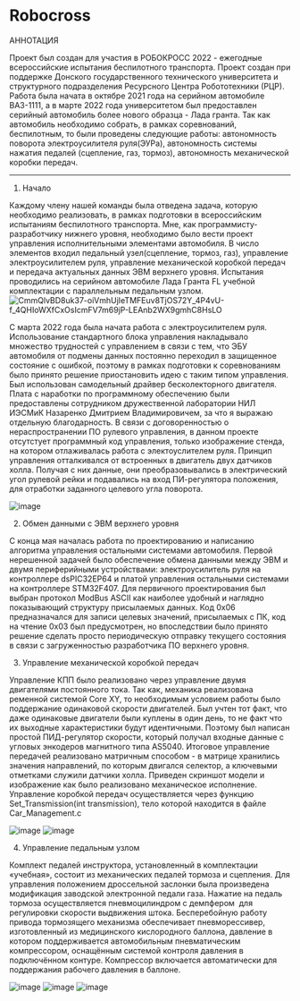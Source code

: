 # Robocross
АННОТАЦИЯ

Проект был создан для участия в РОБОКРОСС 2022 - ежегодные всероссийские испытания беспилотного транспорта. Проект создан при поддержке Донского государственного технического университета и структурного подразделения Ресурсного Центра Робототехники (РЦР). Работа была начата в октябре 2021 года на серийном автомобиле ВАЗ-1111, а в марте 2022 года университетом был предоставлен серийный автомобиль более нового образца - Лада гранта. Так как автомобиль необходимо собрать, в рамках соревнований, беспилотным, то были проведены следующие работы: автономность поворота электроусилителя руля(ЭУРа), автономность системы нажатия педалей (сцепление, газ, тормоз), автономность механической коробки передач.
______________________________________________________________________________________________________________________________

1. Начало 

Каждому члену нашей команды была отведена задача, которую необходимо реализовать, в рамках подготовки в всероссийским испытаниям беспилотного транспорта.
Мне, как программисту-разработчику нижнего уровня, необходимо было вести проект управления исполнительными элементами автомобиля. В число элементов входил педальный узел(сцепление, тормоз, газ), управление электроусилителем руля, управление механической коробкой передач и передача актуальных данных ЭВМ верхнего уровня.
Испытания проводились на серийном автомобиле Лада Гранта FL учебной комплектации с параллельным педальным узлом.
![CmmQlvBD8uk37-oiVmhUjIeTMFEuv8TjOS72Y_4P4vU-f_4QHIoWXfCxOsIcmFV7m69jP-LEAnb2WX9gmhC8HsLO](https://user-images.githubusercontent.com/91759086/178328498-c113d7da-5a7d-46d6-baa2-a3d285c33250.jpg)

С марта 2022 года была начата работа с электроусилителем руля. Использование стандартного блока управления накладывало множество трудностей с управлением в связи с тем, что ЭБУ автомобиля от подмены данных постоянно переходил в защищенное состояние с ошибкой, поэтому в рамках подготовки к соревнованиям было принято решение приостановить идею с таким типом управления. Был использован самодельный драйвер бесколекторного двигателя. Плата с наработки по программному обеспечению были предоставлены сотрудником дружественной лаборатории НИЛ ИЭСМиК Назаренко Дмитрием Владимировичем, за что я выражаю отдельную благодарность. В связи с договоренностью о нераспространении ПО рулевого управления, в данном проекте отсутстует программный код управления, только изображение стенда, на котором отлаживалась работа с электоуслителем руля. Принцип управления отталкивался от встроенных в двигатель двух датчиков холла. Получая с них данные, они преобразовывались в электрический угол рулевой рейки и подавались на вход ПИ-регулятора положения, для отработки заданного целевого угла поворота.

![image](https://user-images.githubusercontent.com/91759086/178329387-0888fb21-c78e-41d0-86f8-4fc4bb16544f.png)

2. Обмен данными с ЭВМ верхнего уровня

С конца мая началась работа по проектированию и написанию алгоритма управления остальными системами автомобиля. Первой нерешенной задачей было обеспечение обмена данными между ЭВМ и двумя периферийными устройствами: электроусилитель руля на контроллере dsPIC32EP64 и платой управления остальными системами на контроллере STM32F407. Для первичного проектирования был выбран протокол ModBus ASCII как наиболее удобный и наглядно показывающий структуру присылаемых данных. Код 0х06 предназначался для записи целевых значений, присылаемых с ПК, код на чтение 0х03 был предусмотрен, но впоследствии было принято решение сделать просто периодическую отправку текущего состояния в связи с загруженностью разработчика ПО верхнего уровня.

3. Управление механической коробкой передач

Управление КПП было реализовано через управление двумя двигателями постоянного тока. Так как, механика реализована ременной системой Core XY, то необходимым условием работы было поддержание одинаковой скорости двигателей. Был учтен тот факт, что даже одинаковые двигатели были куплены в один день, то не факт что их выходные характеристики будут идентичными. Поэтому был написан простой ПИД-регулятор скорости, который получал входные данные с угловых энкодеров магнитного типа AS5040. Итоговое управление передачей реализовано матричным способом - в матрице хранились значения направлений, по которым двигался селектор, а ключевыми отметками служили датчики холла. Приведен скриншот модели и изображение как было реализовано механическое исполнение. Управление коробкой передач осуществляется через функцию Set_Transmission(int transmission), тело которой находится в файле Car_Management.c

![image](https://user-images.githubusercontent.com/91759086/178335250-1f2487bd-1f0c-4023-a280-8e5804121554.png)
![image](https://user-images.githubusercontent.com/91759086/178335775-206e5586-5139-4fc2-9813-e9316a437fa1.png)

4. Управление педальным узлом

Комплект педалей инструктора, установленный в комплектации «учебная», состоит из механических педалей тормоза и сцепления. Для управления положением дроссельной заслонки была произведена модификация заводской электронной педали газа. Нажатие на педаль тормоза осуществляется пневмоцилиндром с демпфером  для регулировки скорости выдвижения штока. Бесперебойную работу привода тормозящего механизма обеспечивает пневморессивер, изготовленный из медицинского кислородного баллона, давление в котором поддерживается автомобильным пневматическим компрессором, оснащённым системой контроля давления в подключённом контуре. Компрессор включается автоматически для поддержания рабочего давления в баллоне.

![image](https://user-images.githubusercontent.com/91759086/178336223-675bb1f7-c833-44d2-83ab-7a42889f328f.png)
![image](https://user-images.githubusercontent.com/91759086/178336273-102059bb-6052-4ae2-93da-f08a10bfe1fb.png)
![image](https://user-images.githubusercontent.com/91759086/178336313-75395bad-d8b7-4080-8d60-5c210ea9d341.png)

